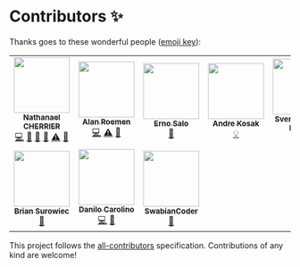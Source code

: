 
# Contributors ✨

Thanks goes to these wonderful people
([emoji key](https://allcontributors.org/docs/en/emoji-key)):

<!-- ALL-CONTRIBUTORS-LIST:START - Do not remove or modify this section -->
<!-- prettier-ignore-start -->
<!-- markdownlint-disable -->
<table>
  <tr>
    <td align="center"><a href="https://nathanaelcherrier.com"><img src="https://avatars0.githubusercontent.com/u/3090112?v=4?s=100" width="100px;" alt=""/><br /><sub><b>Nathanael CHERRIER</b></sub></a><br /><a href="https://github.com/mindsers/changelog-reader-action/commits?author=mindsers" title="Code">💻</a> <a href="https://github.com/mindsers/changelog-reader-action/commits?author=mindsers" title="Documentation">📖</a> <a href="https://github.com/mindsers/changelog-reader-action/pulls?q=is%3Apr+reviewed-by%3Amindsers" title="Reviewed Pull Requests">👀</a> <a href="#question-mindsers" title="Answering Questions">💬</a> <a href="https://github.com/mindsers/changelog-reader-action/commits?author=mindsers" title="Tests">⚠️</a> <a href="#maintenance-mindsers" title="Maintenance">🚧</a></td>
    <td align="center"><a href="https://roemen.company"><img src="https://avatars1.githubusercontent.com/u/796505?v=4?s=100" width="100px;" alt=""/><br /><sub><b>Alan Roemen</b></sub></a><br /><a href="https://github.com/mindsers/changelog-reader-action/commits?author=aroemen" title="Code">💻</a> <a href="https://github.com/mindsers/changelog-reader-action/commits?author=aroemen" title="Tests">⚠️</a> <a href="#ideas-aroemen" title="Ideas, Planning, & Feedback">🤔</a></td>
    <td align="center"><a href="http://endormi.io"><img src="https://avatars3.githubusercontent.com/u/39559256?v=4?s=100" width="100px;" alt=""/><br /><sub><b>Erno Salo</b></sub></a><br /><a href="https://github.com/mindsers/changelog-reader-action/commits?author=endormi" title="Documentation">📖</a></td>
    <td align="center"><a href="https://github.com/andrekosak"><img src="https://avatars1.githubusercontent.com/u/6382243?v=4?s=100" width="100px;" alt=""/><br /><sub><b>Andre Kosak</b></sub></a><br /><a href="#example-andrekosak" title="Examples">💡</a></td>
    <td align="center"><a href="https://svenstaro.org"><img src="https://avatars0.githubusercontent.com/u/1664?v=4?s=100" width="100px;" alt=""/><br /><sub><b>Sven-Hendrik Haase</b></sub></a><br /><a href="#example-svenstaro" title="Examples">💡</a></td>
    <td align="center"><a href="https://alexesprit.com"><img src="https://avatars1.githubusercontent.com/u/1119267?v=4?s=100" width="100px;" alt=""/><br /><sub><b>Alexey</b></sub></a><br /><a href="https://github.com/mindsers/changelog-reader-action/commits?author=alexesprit" title="Documentation">📖</a></td>
    <td align="center"><a href="https://github.com/farfromrefug"><img src="https://avatars.githubusercontent.com/u/655344?v=4?s=100" width="100px;" alt=""/><br /><sub><b>farfromrefuge</b></sub></a><br /><a href="https://github.com/mindsers/changelog-reader-action/commits?author=farfromrefug" title="Code">💻</a></td>
  </tr>
  <tr>
    <td align="center"><a href="http://onlypans.pizza"><img src="https://avatars.githubusercontent.com/u/831974?v=4?s=100" width="100px;" alt=""/><br /><sub><b>Brian Surowiec</b></sub></a><br /><a href="https://github.com/mindsers/changelog-reader-action/issues?q=author%3Axt0rted" title="Bug reports">🐛</a></td>
    <td align="center"><a href="https://github.com/danilogco"><img src="https://avatars.githubusercontent.com/u/3433530?v=4?s=100" width="100px;" alt=""/><br /><sub><b>Danilo Carolino</b></sub></a><br /><a href="https://github.com/mindsers/changelog-reader-action/commits?author=danilogco" title="Code">💻</a> <a href="https://github.com/mindsers/changelog-reader-action/issues?q=author%3Adanilogco" title="Bug reports">🐛</a></td>
    <td align="center"><a href="https://github.com/SwabianCoder"><img src="https://avatars.githubusercontent.com/u/43047586?v=4?s=100" width="100px;" alt=""/><br /><sub><b>SwabianCoder</b></sub></a><br /><a href="https://github.com/mindsers/changelog-reader-action/issues?q=author%3ASwabianCoder" title="Bug reports">🐛</a></td>
  </tr>
</table>

<!-- markdownlint-restore -->
<!-- prettier-ignore-end -->

<!-- ALL-CONTRIBUTORS-LIST:END -->

This project follows the
[all-contributors](https://github.com/all-contributors/all-contributors)
specification. Contributions of any kind are welcome!
